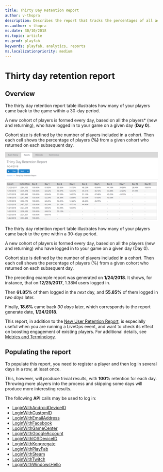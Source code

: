 ```yaml
---
title: Thirty Day Retention Report
author: v-thopra
description: Describes the report that tracks the percentages of all active players who return to your game over 30 days.
ms.author: v-thopra
ms.date: 30/10/2018
ms.topic: article
ms.prod: playfab
keywords: playfab, analytics, reports
ms.localizationpriority: medium
---
```


# Thirty day retention report

## Overview

The thirty day retention report table illustrates how many of your players came back to the game within a 30-day period.

A new cohort of players is formed every day, based on all the players* (new and returning), who have logged in to your game on a given day (**Day 0**).

Cohort size is defined by the number of players included in a cohort. Then each cell shows the percentage of players **(%)** from a given cohort who returned on each subsequent day.

![Thirty Day Retention Report](media/tutorials/thirty-day-retention-report-table.png)  

The thirty day retention report table illustrates how many of your players came back to the gme within a 30-day period.

A new cohort of players is formed every day, based on all the players (new and returning) who have logged in to your game on a given day (Day 0).

Cohort size is defined by the number of players included in a cohort. Then each cell shows the percentage of players (%) from a given cohort who returned on each subsequent day.

The preceding example report was generated on **1/24/2018**. It shows, for instance, that on **12/25/2017**, 1.38M users logged in.

Then **61.85%** of them logged in the *next* day, and **55.85%** of them logged in *two days* later.

Finally, **18.6%** came back *30 days* later, which corresponds to the report generate date, **1/24/2018**.

This report, in addition to the [New User Retention Report](thirty-day-new-user-retention-report.md), is especially useful when you are running a LiveOps event, and want to check its effect on boosting engagement of existing players. For additional details, see [Metrics and Terminology](../metrics/metrics-and-terminology.md).

## Populating the report

To populate this report, you need to register a player and then log in several days in a row, at least once.

This, however, will produce trivial results, with **100%** retention for each day. Throwing more players into the process and skipping some days will produce more interesting results.

The following **API** calls may be used to log in:

- [LoginWithAndroidDeviceID](xref:titleid.playfabapi.com.client.authentication.loginwithandroiddeviceid)
- [LoginWithCustomID](xref:titleid.playfabapi.com.client.authentication.loginwithcustomid)
- [LoginWithEmailAddress](xref:titleid.playfabapi.com.client.authentication.loginwithemailaddress)
- [LoginWithFacebook](xref:titleid.playfabapi.com.client.authentication.loginwithfacebook)
- [LoginWithGameCenter](xref:titleid.playfabapi.com.client.authentication.loginwithgamecenter)
- [LoginWithGoogleAccount](xref:titleid.playfabapi.com.client.authentication.loginwithgoogleaccount)
- [LoginWithIOSDeviceID](xref:titleid.playfabapi.com.client.authentication.loginwithiosdeviceid)
- [LoginWithKongregate](xref:titleid.playfabapi.com.client.authentication.loginwithkongregate)
- [LoginWithPlayFab](xref:titleid.playfabapi.com.client.authentication.loginwithplayfab)
- [LoginWithSteam](xref:titleid.playfabapi.com.client.authentication.loginwithsteam)
- [LoginWithTwitch](xref:titleid.playfabapi.com.client.authentication.loginwithtwitch)
- [LoginWithWindowsHello](xref:titleid.playfabapi.com.client.authentication.loginwithwindowshello)
